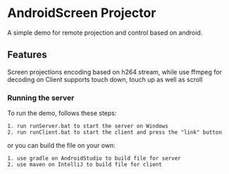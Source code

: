 # AndroidScreen Projector
A simple demo for remote projection and control based on android.

## Features
Screen projections encoding based on h264 stream, while use ffmpeg for decoding on Client
supports touch down, touch up as well as scroll 

### Running the server
To run the demo, follows these steps:
```
1. run runServer.bat to start the server on Windows
2. run runClient.bat to start the client and press the "link" button
```

or you can build the file on your own:
```
1. use gradle on AndroidStudio to build file for server
2. use maven on IntelliJ to build file for client
```

